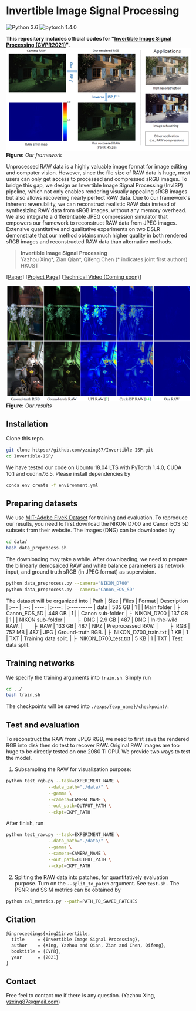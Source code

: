 # Invertible Image Signal Processing


![Python 3.6](https://img.shields.io/badge/Python-3.6-green.svg?style=plastic)
![pytorch 1.4.0](https://img.shields.io/badge/PyTorch-1.4.0-green.svg?style=plastic)

**This repository includes official codes for "[Invertible Image Signal Processing (CVPR2021)](https://arxiv.org/abs/2103.15061)".** 
![](./figures/teaser.png)
**Figure:** *Our framework*

Unprocessed RAW data is a highly valuable image format for image editing and computer vision. However, since the file size of RAW data is huge, most users can only get access to processed and compressed sRGB images. To bridge this gap, we design an Invertible Image Signal Processing (InvISP) pipeline, which not only enables rendering visually appealing sRGB images but also allows recovering nearly perfect RAW data. Due to our framework's inherent reversibility, we can reconstruct realistic RAW data instead of synthesizing RAW data from sRGB images, without any memory overhead. We also integrate a differentiable JPEG compression simulator that empowers our framework to reconstruct RAW data from JPEG images. Extensive quantitative and qualitative experiments on two DSLR demonstrate that our method obtains much higher quality in both rendered sRGB images and reconstructed RAW data than alternative methods. 

> **Invertible Image Signal Processing** <br>
>  Yazhou Xing*, Zian Qian*, Qifeng Chen (* indicates joint first authors)<br>
>  HKUST <br>

[[Paper](https://arxiv.org/abs/2103.15061)] 
[[Project Page](https://yzxing87.github.io/InvISP/index.html)]
[[Technical Video (Coming soon)](https://yzxing87.github.io/TBA)]

![](./figures/result_01.png)
**Figure:** *Our results*


## Installation
Clone this repo.
```bash
git clone https://github.com/yzxing87/Invertible-ISP.git 
cd Invertible-ISP/
```

We have tested our code on Ubuntu 18.04 LTS with PyTorch 1.4.0, CUDA 10.1 and cudnn7.6.5. Please install dependencies by
```bash
conda env create -f environment.yml
```

## Preparing datasets
We use [MIT-Adobe FiveK Dataset](https://data.csail.mit.edu/graphics/fivek/) for training and evaluation. To reproduce our results, you need to first download the NIKON D700 and Canon EOS 5D subsets from their website. The images (DNG) can be downloaded by 
```bash
cd data/
bash data_preprocess.sh
```
The downloading may take a while. After downloading, we need to prepare the bilinearly demosaiced RAW and white balance parameters as network input, and ground truth sRGB (in JPEG format) as supervision. 
```bash
python data_preprocess.py --camera="NIKON_D700"
python data_preprocess.py --camera="Canon_EOS_5D"
```
The dataset will be organized into 
| Path | Size | Files | Format | Description
| :--- | :--: | ----: | :----: | :----------
| data | 585 GB | 1 | | Main folder
| &boxvr;&nbsp; Canon_EOS_5D | 448 GB | 1  | | Canon sub-folder
| &boxvr;&nbsp; NIKON_D700 | 137 GB | 1  | | NIKON sub-folder
| &ensp;&ensp;&ensp;&ensp;&boxvr;&nbsp; DNG | 2.9 GB | 487 | DNG | In-the-wild RAW. 
| &ensp;&ensp;&ensp;&ensp;&boxvr;&nbsp; RAW | 133 GB | 487 | NPZ | Preprocessed RAW. 
| &ensp;&ensp;&ensp;&ensp;&boxvr;&nbsp; RGB | 752 MB | 487 | JPG | Ground-truth RGB. 
| &boxvr;&nbsp; NIKON_D700_train.txt | 1 KB | 1 |  TXT | Training data split. 
| &boxvr;&nbsp; NIKON_D700_test.txt | 5 KB | 1 | TXT  | Test data split. 

## Training networks
We specify the training arguments into `train.sh`. Simply run 
```bash
cd ../
bash train.sh
```
The checkpoints will be saved into `./exps/{exp_name}/checkpoint/`. 

## Test and evaluation 
To reconstruct the RAW from JPEG RGB, we need to first save the rendered RGB into disk then do test to recover RAW. 
Original RAW images are too huge to be directly tested on one 2080 Ti GPU. We provide two ways to test the model. 

1. Subsampling the RAW for visualization purpose: 
  ```bash
  python test_rgb.py --task=EXPERIMENT_NAME \
                  --data_path="./data/" \
                  --gamma \
                  --camera=CAMERA_NAME \
                  --out_path=OUTPUT_PATH \
                  --ckpt=CKPT_PATH
  ```
  After finish, run 
  ```bash
  python test_raw.py --task=EXPERIMENT_NAME \
                  --data_path="./data/" \
                  --gamma \
                  --camera=CAMERA_NAME \
                  --out_path=OUTPUT_PATH \
                  --ckpt=CKPT_PATH
  ```
2. Spliting the RAW data into patches, for quantitatively evaluation purpose. Turn on the `--split_to_patch` argument. See `test.sh.` The PSNR and SSIM metrics can be obtained by 
  ```bash
  python cal_metrics.py --path=PATH_TO_SAVED_PATCHES
  ```



## Citation

```
@inproceedings{xing21invertible,
  title     = {Invertible Image Signal Processing},
  author    = {Xing, Yazhou and Qian, Zian and Chen, Qifeng},
  booktitle = {CVPR},
  year      = {2021}
}
```
## Contact
Free feel to contact me if there is any question. (Yazhou Xing, yzxing87@gmail.com)
